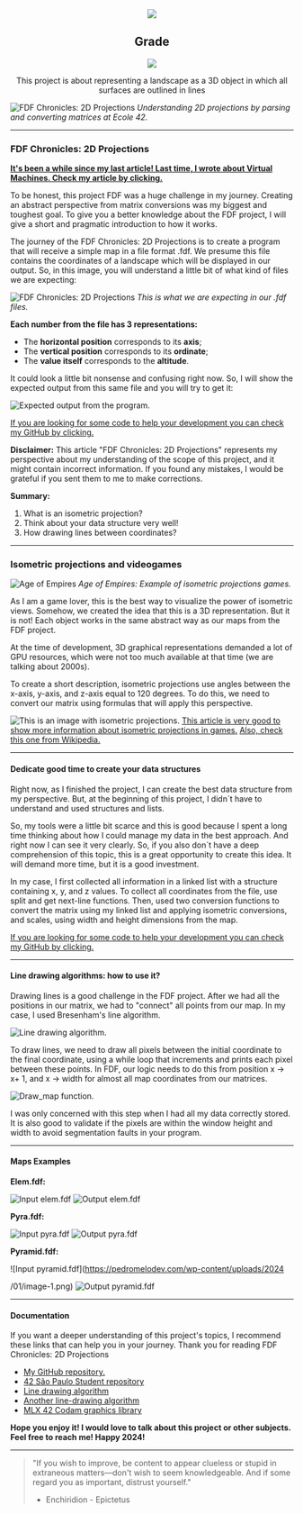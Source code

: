 <div align="center">

<img src="https://github.com/pedromelocf/utilities/blob/master/fdfe.png" />

<h2> Grade </h2>

<img src="https://github.com/pedromelocf/utilities/blob/master/100_grade.png" />

This project is about representing a landscape as a 3D object in which all surfaces are outlined in lines

</div>





![FDF Chronicles: 2D Projections](https://pedromelodev.com/wp-content/uploads/2024/01/42-fdf-thumb-2-1024x1019.png)
*Understanding 2D projections by parsing and converting matrices at Ecole 42.*

---

### FDF Chronicles: 2D Projections

[**It's been a while since my last article! Last time, I wrote about Virtual Machines. Check my article by clicking.**](https://pedromelodev.com/index.php/2023/11/14/born2beroot-virtual-machines-debian-secure-server-mastery/)

To be honest, this project FDF was a huge challenge in my journey. Creating an abstract perspective from matrix conversions was my biggest and toughest goal. To give you a better knowledge about the FDF project, I will give a short and pragmatic introduction to how it works.

The journey of the FDF Chronicles: 2D Projections is to create a program that will receive a simple map in a file format .fdf. We presume this file contains the coordinates of a landscape which will be displayed in our output. So, in this image, you will understand a little bit of what kind of files we are expecting:

![FDF Chronicles: 2D Projections](https://pedromelodev.com/wp-content/uploads/2024/01/file-exemple-1-1024x292.png)
*This is what we are expecting in our .fdf files.*

**Each number from the file has 3 representations:**
- The **horizontal position** corresponds to its **axis**;
- The **vertical position** corresponds to its **ordinate**;
- The **value itself** corresponds to the **altitude**.

It could look a little bit nonsense and confusing right now. So, I will show the expected output from this same file and you will try to get it:

![Expected output from the program.](https://pedromelodev.com/wp-content/uploads/2024/01/42-fdf.png)

[If you are looking for some code to help your development you can check my GitHub by clicking.](https://github.com/pedromelocf/42_fdf)

**Disclaimer:**
This article "FDF Chronicles: 2D Projections" represents my perspective about my understanding of the scope of this project, and it might contain incorrect information. If you found any mistakes, I would be grateful if you sent them to me to make corrections.

**Summary:**
1. What is an isometric projection?
2. Think about your data structure very well!
3. How drawing lines between coordinates?

---

### Isometric projections and videogames

![Age of Empires](https://pedromelodev.com/wp-content/uploads/2024/01/ageofempires.png)
*Age of Empires: Example of isometric projections games.*

As I am a game lover, this is the best way to visualize the power of isometric views. Somehow, we created the idea that this is a 3D representation. But it is not! Each object works in the same abstract way as our maps from the FDF project.

At the time of development, 3D graphical representations demanded a lot of GPU resources, which were not too much available at that time (we are talking about 2000s).

To create a short description, isometric projections use angles between the x-axis, y-axis, and z-axis equal to 120 degrees. To do this, we need to convert our matrix using formulas that will apply this perspective.

![This is an image with isometric projections.](https://pikuma.com/images/blog/isometric-projection-in-games/isometric-angles.png)
[This article is very good to show more information about isometric projections in games.](https://pikuma.com/blog/isometric-projection-in-games)
[Also, check this one from Wikipedia.](https://en.wikipedia.org/wiki/Isometric_video_game_graphics)

---

#### Dedicate good time to create your data structures

Right now, as I finished the project, I can create the best data structure from my perspective. But, at the beginning of this project, I didn´t have to understand and used structures and lists.

So, my tools were a little bit scarce and this is good because I spent a long time thinking about how I could manage my data in the best approach. And right now I can see it very clearly. So, if you also don´t have a deep comprehension of this topic, this is a great opportunity to create this idea. It will demand more time, but it is a good investment.

In my case, I first collected all information in a linked list with a structure containing x, y, and z values. To collect all coordinates from the file, use split and get next-line functions. Then, used two conversion functions to convert the matrix using my linked list and applying isometric conversions, and scales, using width and height dimensions from the map.

[If you are looking for some code to help your development you can check my GitHub by clicking.](https://github.com/pedromelocf/42_fdf)

---

#### Line drawing algorithms: how to use it?

Drawing lines is a good challenge in the FDF project. After we had all the positions in our matrix, we had to "connect" all points from our map. In my case, I used Bresenham's line algorithm.

![Line drawing algorithm.](https://media.geeksforgeeks.org/wp-content/uploads/BresenhamLine.png)

To draw lines, we need to draw all pixels between the initial coordinate to the final coordinate, using a while loop that increments and prints each pixel between these points. In FDF, our logic needs to do this from position x -> x+ 1, and x -> width for almost all map coordinates from our matrices.

![Draw_map function.](https://pedromelodev.com/wp-content/uploads/2024/01/Captura-de-tela-de-2024-01-14-15-28-03.png)

I was only concerned with this step when I had all my data correctly stored. It is also good to validate if the pixels are within the window height and width to avoid segmentation faults in your program.

---

#### Maps Examples

**Elem.fdf:**

![Input elem.fdf](https://pedromelodev.com/wp-content/uploads/2024/01/image.png)
![Output elem.fdf](https://pedromelodev.com/wp-content/uploads/2024/01/Captura-de-tela-de-2024-01-14-14-44-10-1024x711.png)

**Pyra.fdf:**

![Input pyra.fdf](https://pedromelodev.com/wp-content/uploads/2024/01/Captura-de-tela-de-2024-01-14-15-33-14.png)
![Output pyra.fdf](https://pedromelodev.com/wp-content/uploads/2024/01/Captura-de-tela-de-2024-01-14-14-43-40-1024x711.png)

**Pyramid.fdf:**

![Input pyramid.fdf](https://pedromelodev.com/wp-content/uploads/2024

/01/image-1.png)
![Output pyramid.fdf](https://pedromelodev.com/wp-content/uploads/2024/01/Captura-de-tela-de-2024-01-14-14-42-42-1024x711.png)

---

#### Documentation

If you want a deeper understanding of this project's topics, I recommend these links that can help you in your journey. Thank you for reading FDF Chronicles: 2D Projections

- [My GitHub repository.](https://github.com/pedromelocf/42_fdf)
- [42 São Paulo Student repository](https://github.com/alissonmarcs/fdf)
- [Line drawing algorithm](https://github.com/hanrell/bresenham-rasterization)
- [Another line-drawing algorithm](https://www.geeksforgeeks.org/bresenhams-line-generation-algorithm)
- [MLX 42 Codam graphics library](https://github.com/codam-coding-college/MLX42)

**Hope you enjoy it! I would love to talk about this project or other subjects. Feel free to reach me! Happy 2024!**

---

> "If you wish to improve, be content to appear clueless or stupid in extraneous matters—don't wish to seem knowledgeable. And if some regard you as important, distrust yourself."
> - Enchiridion - Epictetus
```
